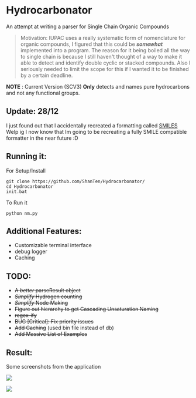 # Hydrocarbonator
An attempt at writing a parser for Single Chain Organic Compounds 

> Motivation:
  IUPAC uses a really systematic form of nomenclature for organic compounds, I figured that this could be _**somewhat**_ implemented into a program.
  The reason for it being boiled all the way to single chain is because I still haven't thought of a way to make it able to detect and identify double cyclic or stacked compounds.
  Also I seriously needed to limit the scope for this if I wanted it to be finished by a certain deadline.



**NOTE** : Current Version (SCV3) **Only** detects and names pure hydrocarbons and not any functional groups.

## Update: 28/12

I just found out that I accidentally recreated a formatting called [SMILES](https://archive.epa.gov/med/med_archive_03/web/html/smiles.html) 
Welp ig I now know that Im going to be recreating a fully SMILE compatible formatter in the near future :D


## Running it: 

For Setup/Install

```
git clone https://github.com/ShanTen/Hydrocarbonator/
cd Hydrocarbonator
init.bat
```

To Run it

```
python nm.py
```


## Additional Features:

+ Customizable terminal interface
+ debug logger
+ Caching 

## TODO:

+ ~~A *better* parseResult object~~
+ ~~*Simplify* Hydrogen counting~~
+ ~~*Simplify* Node Making~~
+ ~~Figure out hierarchy to get Cascading Unsaturation Naming~~
+ ~~regex-ify~~ 
+ ~~BUG [Critical]: Fix priority issues~~
+ ~~Add Caching~~ (used bin file instead of db)
+ ~~Add Massive List of Examples~~

## Result:

Some screenshots from the application

![](https://media.discordapp.net/attachments/752540780966576318/949371481438167090/unknown.png?width=1271&height=669)

![](https://media.discordapp.net/attachments/752540780966576318/949373989187362896/unknown.png?width=1191&height=670)

